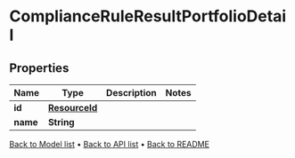 

# ComplianceRuleResultPortfolioDetail


## Properties

| Name | Type | Description | Notes |
|------------ | ------------- | ------------- | -------------|
|**id** | [**ResourceId**](ResourceId.md) |  |  |
|**name** | **String** |  |  |



[Back to Model list](../README.md#documentation-for-models) &#8226; [Back to API list](../README.md#documentation-for-api-endpoints) &#8226; [Back to README](../README.md)


